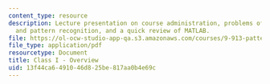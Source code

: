 ```yaml
---
content_type: resource
description: Lecture presentation on course administration, problems of computer vision
  and pattern recognition, and a quick review of MATLAB.
file: https://ol-ocw-studio-app-qa.s3.amazonaws.com/courses/9-913-pattern-recognition-for-machine-vision-fall-2004/13f44ca6491046d825be817aa0b4e69c_class1_04_part1.pdf
file_type: application/pdf
resourcetype: Document
title: Class I - Overview
uid: 13f44ca6-4910-46d8-25be-817aa0b4e69c
---
```

